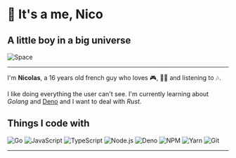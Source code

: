 # 👋 It's a me, Nico

## A little boy in a big universe

<!-- Banner from pinimg -->
![Space](https://i.pinimg.com/originals/61/50/fb/6150fbdf51c4139be1465e7bb63a0398.jpg)

---

I'm **Nicolas**, a 16 years old french guy who loves 🎮, 👨‍💻 and listening to 🎶.

I like doing everything the user can't see.
I'm currently learning about *Golang* and [Deno](https://deno.land) and I want to deal with *Rust*.

## Things I code with

![Go](https://img.shields.io/badge/-Go-blue?style=flat-square&logo=go&logoColor=white) ![JavaScript](https://img.shields.io/badge/-JavaScript-F0DB4F?style=flat-square&logo=javascript&logoColor=white) ![TypeScript](https://img.shields.io/badge/-TypeScript-007ACC?style=flat-square&logo=typescript&logoColor=white) ![Node.js](https://img.shields.io/badge/-Node.js-43853d?style=flat-square&logo=Node.js&logoColor=white) ![Deno](https://img.shields.io/badge/-Deno-lightgrey?style=flat-square&logo=deno&logoColor=white) ![NPM](https://img.shields.io/badge/-NPM-CB3837?style=flat-square&logo=npm&logoColor=white) ![Yarn](https://img.shields.io/badge/-Yarn-informational?style=flat-square&logo=yarn&logoColor=white) ![Git](https://img.shields.io/badge/-Git-F05032?style=flat-square&logo=git&logoColor=white)

---
